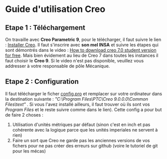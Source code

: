 # Guide d'utilisation Creo
## Etape 1 : Téléchargement 
On travaille avec **Creo Parametric 9**, pour le télécharger, il faut suivre le lien : [Installer Creo](https://www.ptc.com/en/products/education/free-software/creo-college-download).
Il faut s'inscrire avec **son mel INSA** et suivre les étapes qui sont démontrés dans le video : [How to download creo 7.0 student version for free](https://www.youtube.com/watch?v=LYNOAizD2eE). Mais bien évidement au lieu de Creo 7 dans toutes les instances il faut choisir le **Creo 9**.
Si le video n'est pas disponible, veuillez vous addresser à votre responsable de pôle Mécanique.

## Etape 2 : Configuration 
Il faut télécharger le ficher [config.pro](https://github.com/ClubRobotInsat/doc/blob/master/src/mecanique/config.pro) et remplacer sur votre ordinateur dans la destination suivante : *"C:\Program Files\PTC\Creo 9.0.0.0\Common Files\text\"* . Si vous l'avez installé ailleurs, il faut trouver où ils sont vos *Program Files* et le reste suivre comme dans le lien).
Cette config a pour but de faire 2 choses :
1) Utilisation d'unités métriques par défaut (sinon c'est en inch et pas cohérente avec la logique parce que les unités imperiales ne servent à rien)
2) Faire un sort que Creo ne garde pas les anciennes versions de vos fichers pour ne pas créer des erreurs sur github (voire le tutoriel de git pour les mécas)
